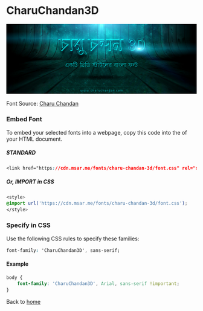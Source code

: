# CharuChandan3D

![CharuChandan3D](/images/fonts/charu-chandan-3d.jpg)

Font Source: [Charu Chandan](http://www.charuchandan.com/)

### Embed Font

To embed your selected fonts into a webpage, copy this code into the <head> of your HTML document.

##### STANDARD

```css
<link href="https://cdn.msar.me/fonts/charu-chandan-3d/font.css" rel="stylesheet">
```

##### Or, IMPORT in CSS

```css
<style>
@import url('https://cdn.msar.me/fonts/charu-chandan-3d/font.css');
</style>
```

### Specify in CSS

Use the following CSS rules to specify these families:

```css
font-family: 'CharuChandan3D', sans-serif;
```

#### Example

```css
body {
    font-family: 'CharuChandan3D', Arial, sans-serif !important;
}
```

Back to [home](/fonts)